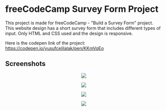 # freeCodeCamp Survey Form Project
This project is made for freeCodeCamp - "Build a Survey Form" project. This website design has a short survey form that includes different types of input. Only HTML and CSS used and the design is responsive.

Here is the codepen link of the project: https://codepen.io/yusufcelilalak/pen/KKmVqEo

## Screenshots
<p align="center">
<img src = "https://user-images.githubusercontent.com/68435653/124796638-11959b00-df5a-11eb-9efd-390b105200d7.png">
</p>


<p align="center">
<img src = "https://user-images.githubusercontent.com/68435653/124796685-1eb28a00-df5a-11eb-8a93-227d26aabed4.png">
</p>


<p align="center">
<img src = "https://user-images.githubusercontent.com/68435653/124796736-2a9e4c00-df5a-11eb-89f0-cd8551211b03.png">
</p>


<p align="center">
<img src = "https://user-images.githubusercontent.com/68435653/124796773-3722a480-df5a-11eb-9e97-1d2dd2834e44.png">
</p>
